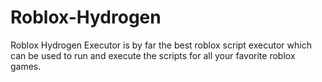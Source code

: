# Roblox-Hydrogen
Roblox Hydrogen Executor is by far the best roblox script executor which can be used to run and execute the scripts for all your favorite roblox games.
